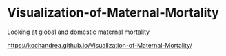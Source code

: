 # Visualization-of-Maternal-Mortality
Looking at global and domestic maternal mortality


https://kochandrea.github.io/Visualization-of-Maternal-Mortality/